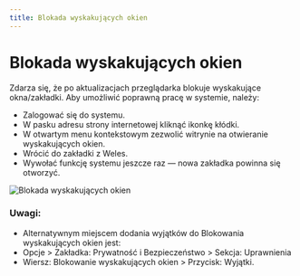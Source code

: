 ```yaml
---
title: Blokada wyskakujących okien
---
```

# Blokada wyskakujących okien
Zdarza się, że po aktualizacjach przeglądarka blokuje wyskakujące okna/zakładki. Aby umożliwić poprawną pracę w systemie, należy:

- Zalogować się do systemu.
- W pasku adresu strony internetowej kliknąć ikonkę kłódki.
- W otwartym menu kontekstowym zezwolić witrynie na otwieranie wyskakujących okien.
- Wrócić do zakładki z Weles.
- Wywołać funkcję systemu jeszcze raz — nowa zakładka powinna się otworzyć.

![Blokada wyskakujących okien](wyskakujaceokna.gif)

### Uwagi:

- Alternatywnym miejscem dodania wyjątków do Blokowania wyskakujących okien jest:
- Opcje > Zakładka: Prywatność i Bezpieczeństwo > Sekcja: Uprawnienia
- Wiersz: Blokowanie wyskakujących okien > Przycisk: Wyjątki.